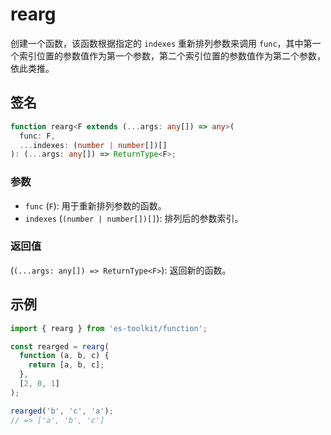 # rearg

创建一个函数，该函数根据指定的 `indexes` 重新排列参数来调用 `func`，其中第一个索引位置的参数值作为第一个参数，第二个索引位置的参数值作为第二个参数，依此类推。

## 签名

```typescript
function rearg<F extends (...args: any[]) => any>(
  func: F,
  ...indexes: (number | number[])[]
): (...args: any[]) => ReturnType<F>;
```

### 参数

- `func` (`F`): 用于重新排列参数的函数。
- `indexes` (`(number | number[])[]`): 排列后的参数索引。

### 返回值

(`(...args: any[]) => ReturnType<F>`): 返回新的函数。

## 示例

```typescript
import { rearg } from 'es-toolkit/function';

const rearged = rearg(
  function (a, b, c) {
    return [a, b, c];
  },
  [2, 0, 1]
);

rearged('b', 'c', 'a');
// => ['a', 'b', 'c']
```
